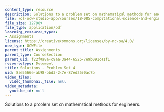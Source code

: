 ```yaml
---
content_type: resource
description: Solutions to a problem set on mathematical methods for engineers.
file: /ol-ocw-studio-app/courses/18-085-computational-science-and-engineering-i-fall-2008/83e5566eab98bbd3247e87ed2550ac7b_pset4.pdf
file_size: 127989
file_type: application/pdf
learning_resource_types:
- Assignments
license: https://creativecommons.org/licenses/by-nc-sa/4.0/
ocw_type: OCWFile
parent_title: Assignments
parent_type: CourseSection
parent_uid: f22f0a8a-c9aa-3a44-6525-7e9b091c41f1
resourcetype: Document
title: Solutions - Problem Set 4
uid: 83e5566e-ab98-bbd3-247e-87ed2550ac7b
video_files:
  video_thumbnail_file: null
video_metadata:
  youtube_id: null
---
```

Solutions to a problem set on mathematical methods for engineers.